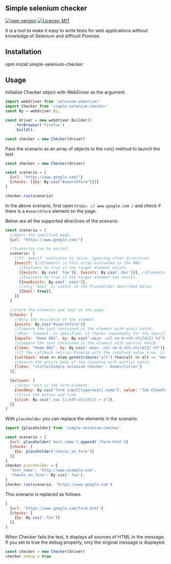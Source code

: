 ## Simple selenium checker

[![npm version](https://badge.fury.io/js/simple-selenium-checker.svg)](https://badge.fury.io/js/simple-selenium-checker)
[![License: MIT](https://img.shields.io/badge/License-MIT-yellow.svg)](https://opensource.org/licenses/MIT)

It is a tool to make it easy to write tests for web applications without knowledge of Selenium and difficult Promise.

## Installation

npm install simple-selenium-checker

## Usage

Initialize Checker object with WebDriver as the argument.

```js
import webdriver from 'selenium-webdriver'
import Checker from 'simple-selenium-checker'
const By = webdriver.By;

const driver = new webdriver.Builder()
    .forBrowser('firefox')
    .build();

const checker = new Checker(driver)
```

Pass the scenario as an array of objects to the run() method to launch the test.

```js
const checker = new Checker(driver)

const scenario = [
  {url: "https://www.google.com/"}
  {checks: [{by: By.css("#searchform")}]}
]

checker.run(scenario)
```

In the above scenario, first open `https: // www.google.com /` and check if there is a `#searchform` element on the page.


Below are all the supported directives of the scenario.

```js
const scenario = [
  //Opens the specified page.
  {url: "https://www.google.com/"}

  //Scenarios can be nested.
  scenario: [
    //If `execif` evaluates to false, ignoring after directives.
    {execif: [//Elements in this array evaluated in the AND.
      //Evaluate to true if the target element exists.
      [{exists: By.css('.foo')}, {exists: By.css('.bar')}], //Elements in this array evaluated in the OR.
      //Evaluate to true if the target element not exists.
      [{nonExists: By.css('.main')},
      //only `bool` is useful in the Placeholder described below.
      [{bool: true}],
    ]}
  ]

  //Check the elements and text on the page.
  {checks: [
    //Only the existence of the element.
    {exists: By.css("#searchform")}
    //Compare the text contained in the element with exact match.
    //When `timeout` is specified, it checks repeatedly for the specified milliseconds until the target element is visible.
    {equals: "Home 002", by: By.css(".main .col-sm-6:nth-child(2) h3"), timeout: 1000},
    //Compare the text contained in the element with partial match.
    {likes: "Home 002", by: By.css(".main .col-sm-6:nth-child(2) h3")},
    //If the callback returns Promise with the resolved value true, it succeeds and fails if it returns Promise with false.
    {callback: elem => elem.getAttribute("alt").then(alt => alt == "Home alt 003"), by: By.css(".main .col-sm-6:nth-child(3) img")},
    //Search the entire body of the response with partial match.
    {likes: "<title>Simple selenium checker - Home</title>"}
  ]},

  {actions: [
    //Enter text in the form element.
    {sendKey: By.css("form input[type=text].name"), value: "Tom Chandler"},
    //Click the button and link.
    {click: By.css(".nav li:nth-child(2) > a")},
  ]}
]
```

With `placeholder` you can replace the elements in the scenario.

```js
import {placeholder} from 'simple-selenium-checker'

const scenario = [
  {url: placeholder('host_name').append('/form.html')}
  {checks: [
    {by: placeholder('checks_on_form')}
  ]}
]
checker.placeholder = {
  'host_name': 'http://www.example.com',
  'checks_on_form': By.css('.foo'),
}
checker.run(scenario, 'https://www.google.com')
```

This scenario is replaced as follows.

```js
[
  {url: 'https://www.google.com/form.html'}
  {checks: [
    {by: By.css('.foo')}
  ]}
]
```

When Checker fails the test, it displays all sources of HTML in the message. If you set to true the debug property, only the original message is displayed.


```js
const checker = new Checker(driver)
checker.debug = true
```
